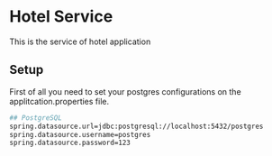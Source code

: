 # Hotel Service
This is the service of hotel application

## Setup

First of all you need to set your postgres configurations on the applitcation.properties file.

```bash
## PostgreSQL
spring.datasource.url=jdbc:postgresql://localhost:5432/postgres
spring.datasource.username=postgres
spring.datasource.password=123
```
